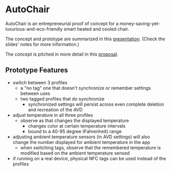 # AutoChair

AutoChair is an entrepreneurial proof of concept for a money-saving-yet-luxurious-and-eco-friendly smart heated and cooled chair.

The concept and prototype are summarized in this [presentation](https://docs.google.com/presentation/d/1PwM7oFpEUKkRi-hhpl7nUTeb2gQ6eTHOeNojYia640A/edit?usp=sharing). (Check the slides' notes for more information.)

The concept is pitched in more detail in this [proposal](https://drive.google.com/file/d/1iZCnCp_j40yasH4KtBz-Mgz2zKYmuGju/view?usp=sharing).

## Prototype Features
* switch between 3 profiles
  * a "no tag" one that doesn't synchronize or remember settings between uses
  * two tagged profiles that do synchronize
    * synchronized settings will persist across even complete deletion and recreation of the AVD
* adjust temperature in all three profiles
  * observe as that changes the displayed temperature
    * changes color at certain temperature intervals
    * bound to a 40-95 degree (Fahrenheit) range
* adjusting ambient temperature sensors (in AVD settings) will also change the number displayed for ambient temperature in the app
  * when switching tags, observe that the remembered temperature is modified based on the ambient temperature sensed
* if running on a real device, physical NFC tags can be used instead of the profiles



